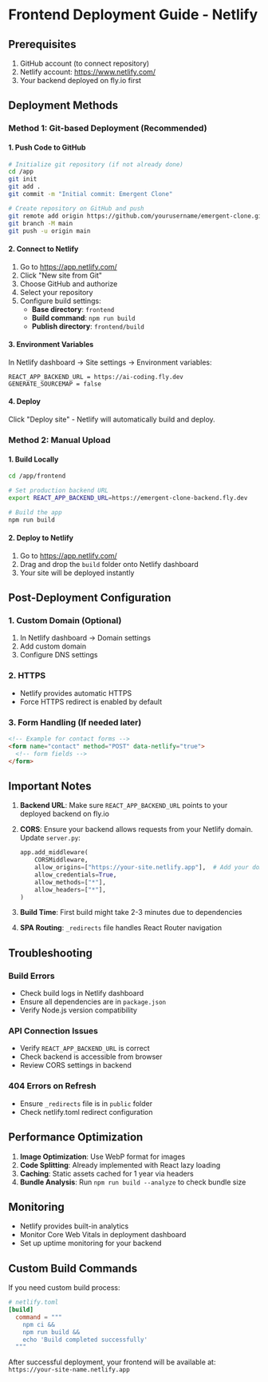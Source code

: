 # Frontend Deployment Guide - Netlify

## Prerequisites
1. GitHub account (to connect repository)
2. Netlify account: https://www.netlify.com/
3. Your backend deployed on fly.io first

## Deployment Methods

### Method 1: Git-based Deployment (Recommended)

#### 1. Push Code to GitHub
```bash
# Initialize git repository (if not already done)
cd /app
git init
git add .
git commit -m "Initial commit: Emergent Clone"

# Create repository on GitHub and push
git remote add origin https://github.com/yourusername/emergent-clone.git
git branch -M main
git push -u origin main
```

#### 2. Connect to Netlify
1. Go to https://app.netlify.com/
2. Click "New site from Git"
3. Choose GitHub and authorize
4. Select your repository
5. Configure build settings:
   - **Base directory**: `frontend`
   - **Build command**: `npm run build`
   - **Publish directory**: `frontend/build`

#### 3. Environment Variables
In Netlify dashboard → Site settings → Environment variables:
```
REACT_APP_BACKEND_URL = https://ai-coding.fly.dev
GENERATE_SOURCEMAP = false
```

#### 4. Deploy
Click "Deploy site" - Netlify will automatically build and deploy.

### Method 2: Manual Upload

#### 1. Build Locally
```bash
cd /app/frontend

# Set production backend URL
export REACT_APP_BACKEND_URL=https://emergent-clone-backend.fly.dev

# Build the app
npm run build
```

#### 2. Deploy to Netlify
1. Go to https://app.netlify.com/
2. Drag and drop the `build` folder onto Netlify dashboard
3. Your site will be deployed instantly

## Post-Deployment Configuration

### 1. Custom Domain (Optional)
1. In Netlify dashboard → Domain settings
2. Add custom domain
3. Configure DNS settings

### 2. HTTPS
- Netlify provides automatic HTTPS
- Force HTTPS redirect is enabled by default

### 3. Form Handling (If needed later)
```html
<!-- Example for contact forms -->
<form name="contact" method="POST" data-netlify="true">
  <!-- form fields -->
</form>
```

## Important Notes

1. **Backend URL**: Make sure `REACT_APP_BACKEND_URL` points to your deployed backend on fly.io

2. **CORS**: Ensure your backend allows requests from your Netlify domain. Update `server.py`:
   ```python
   app.add_middleware(
       CORSMiddleware,
       allow_origins=["https://your-site.netlify.app"],  # Add your domain
       allow_credentials=True,
       allow_methods=["*"],
       allow_headers=["*"],
   )
   ```

3. **Build Time**: First build might take 2-3 minutes due to dependencies

4. **SPA Routing**: `_redirects` file handles React Router navigation

## Troubleshooting

### Build Errors
- Check build logs in Netlify dashboard
- Ensure all dependencies are in `package.json`
- Verify Node.js version compatibility

### API Connection Issues
- Verify `REACT_APP_BACKEND_URL` is correct
- Check backend is accessible from browser
- Review CORS settings in backend

### 404 Errors on Refresh
- Ensure `_redirects` file is in `public` folder
- Check netlify.toml redirect configuration

## Performance Optimization

1. **Image Optimization**: Use WebP format for images
2. **Code Splitting**: Already implemented with React lazy loading
3. **Caching**: Static assets cached for 1 year via headers
4. **Bundle Analysis**: Run `npm run build --analyze` to check bundle size

## Monitoring
- Netlify provides built-in analytics
- Monitor Core Web Vitals in deployment dashboard
- Set up uptime monitoring for your backend

## Custom Build Commands
If you need custom build process:
```toml
# netlify.toml
[build]
  command = """
    npm ci &&
    npm run build &&
    echo 'Build completed successfully'
  """
```

After successful deployment, your frontend will be available at:
`https://your-site-name.netlify.app`